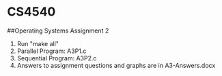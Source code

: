 # CS4540
##Operating Systems Assignment 2
1. Run "make all"
2. Parallel Program: A3P1.c
3. Sequential Program: A3P2.c
4. Answers to assignment questions and graphs are in A3-Answers.docx 
